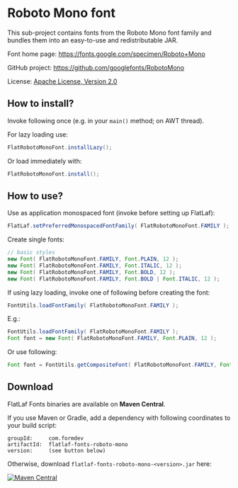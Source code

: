Roboto Mono font
================

This sub-project contains fonts from the Roboto Mono font family and bundles
them into an easy-to-use and redistributable JAR.

Font home page: https://fonts.google.com/specimen/Roboto+Mono

GitHub project: https://github.com/googlefonts/RobotoMono

License:
[Apache License, Version 2.0](src/main/resources/com/formdev/flatlaf/fonts/roboto_mono/LICENSE.txt)


How to install?
---------------

Invoke following once (e.g. in your `main()` method; on AWT thread).

For lazy loading use:

~~~java
FlatRobotoMonoFont.installLazy();
~~~

Or load immediately with:

~~~java
FlatRobotoMonoFont.install();
~~~


How to use?
-----------

Use as application monospaced font (invoke before setting up FlatLaf):

~~~java
FlatLaf.setPreferredMonospacedFontFamily( FlatRobotoMonoFont.FAMILY );
~~~

Create single fonts:

~~~java
// basic styles
new Font( FlatRobotoMonoFont.FAMILY, Font.PLAIN, 12 );
new Font( FlatRobotoMonoFont.FAMILY, Font.ITALIC, 12 );
new Font( FlatRobotoMonoFont.FAMILY, Font.BOLD, 12 );
new Font( FlatRobotoMonoFont.FAMILY, Font.BOLD | Font.ITALIC, 12 );
~~~

If using lazy loading, invoke one of following before creating the font:

~~~java
FontUtils.loadFontFamily( FlatRobotoMonoFont.FAMILY );
~~~

E.g.:

~~~java
FontUtils.loadFontFamily( FlatRobotoMonoFont.FAMILY );
Font font = new Font( FlatRobotoMonoFont.FAMILY, Font.PLAIN, 12 );
~~~

Or use following:

~~~java
Font font = FontUtils.getCompositeFont( FlatRobotoMonoFont.FAMILY, Font.PLAIN, 12 );
~~~


Download
--------

FlatLaf Fonts binaries are available on **Maven Central**.

If you use Maven or Gradle, add a dependency with following coordinates to your
build script:

    groupId:     com.formdev
    artifactId:  flatlaf-fonts-roboto-mono
    version:     (see button below)

Otherwise, download `flatlaf-fonts-roboto-mono-<version>.jar` here:

[![Maven Central](https://maven-badges.herokuapp.com/maven-central/com.formdev/flatlaf-fonts-roboto-mono/badge.svg?style=flat-square&color=007ec6)](https://maven-badges.herokuapp.com/maven-central/com.formdev/flatlaf-fonts-roboto-mono)
